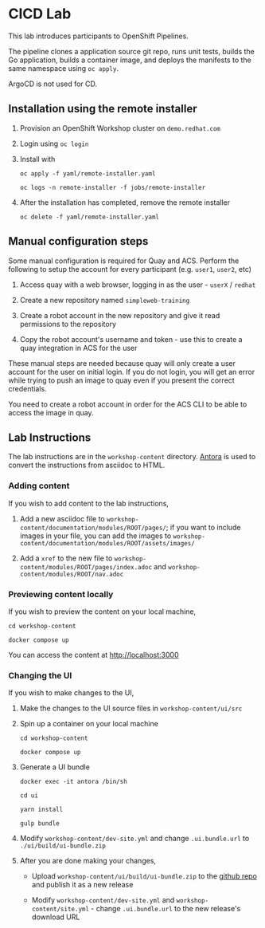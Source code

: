 # CICD Lab

This lab introduces participants to OpenShift Pipelines.

The pipeline clones a application source git repo, runs unit tests, builds the Go application, builds a container image, and deploys the manifests to the same namespace using `oc apply`.

ArgoCD is not used for CD.

## Installation using the remote installer

01. Provision an OpenShift Workshop cluster on `demo.redhat.com`

01. Login using `oc login`

01. Install with

		oc apply -f yaml/remote-installer.yaml

		oc logs -n remote-installer -f jobs/remote-installer

01. After the installation has completed, remove the remote installer

		oc delete -f yaml/remote-installer.yaml


## Manual configuration steps

Some manual configuration is required for Quay and ACS. Perform the following to setup the account for every participant (e.g. `user1`, `user2`, etc)

01. Access quay with a web browser, logging in as the user - `userX` / `redhat`

01. Create a new repository named `simpleweb-training`

01. Create a robot account in the new repository and give it read permissions to the repository

01. Copy the robot account's username and token - use this to create a quay integration in ACS for the user

These manual steps are needed because quay will only create a user account for the user on initial login. If you do not login, you will get an error while trying to push an image to quay even if you present the correct credentials.

You need to create a robot account in order for the ACS CLI to be able to access the image in quay.


## Lab Instructions

The lab instructions are in the `workshop-content` directory. [Antora](https://docs.antora.org/antora/latest/) is used to convert the instructions from asciidoc to HTML.


### Adding content

If you wish to add content to the lab instructions,

01. Add a new asciidoc file to `workshop-content/documentation/modules/ROOT/pages/`; if you want to include images in your file, you can add the images to `workshop-content/documentation/modules/ROOT/assets/images/`

01. Add a `xref` to the new file to `workshop-content/modules/ROOT/pages/index.adoc` and `workshop-content/modules/ROOT/nav.adoc`


### Previewing content locally

If you wish to preview the content on your local machine,

	cd workshop-content

	docker compose up

You can access the content at <http://localhost:3000>


### Changing the UI

If you wish to make changes to the UI,

01. Make the changes to the UI source files in `workshop-content/ui/src`

01. Spin up a container on your local machine

		cd workshop-content

		docker compose up

01. Generate a UI bundle

		docker exec -it antora /bin/sh

		cd ui

		yarn install

		gulp bundle

01. Modify `workshop-content/dev-site.yml` and change `.ui.bundle.url` to `./ui/build/ui-bundle.zip`

01. After you are done making your changes,

	*   Upload `workshop-content/ui/build/ui-bundle.zip` to the [github repo](https://github.com/rhsgsa/cicd-lab/) and publish it as a new release

	*   Modify `workshop-content/dev-site.yml` and `workshop-content/site.yml` - change `.ui.bundle.url` to the new release's download URL
